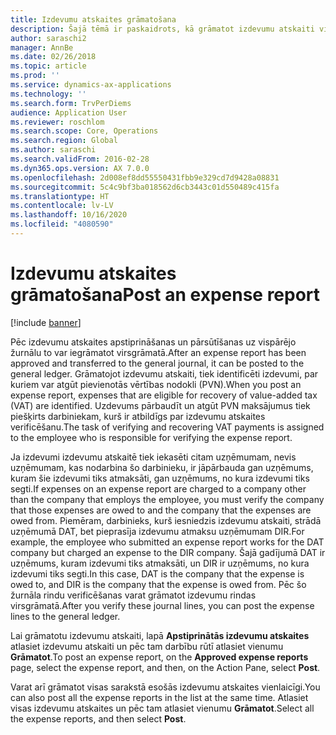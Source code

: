 ```yaml
---
title: Izdevumu atskaites grāmatošana
description: Šajā tēmā ir paskaidrots, kā grāmatot izdevumu atskaiti virsgrāmatā.
author: saraschi2
manager: AnnBe
ms.date: 02/26/2018
ms.topic: article
ms.prod: ''
ms.service: dynamics-ax-applications
ms.technology: ''
ms.search.form: TrvPerDiems
audience: Application User
ms.reviewer: roschlom
ms.search.scope: Core, Operations
ms.search.region: Global
ms.author: saraschi
ms.search.validFrom: 2016-02-28
ms.dyn365.ops.version: AX 7.0.0
ms.openlocfilehash: 2d008ef8dd55550431fbb9e329cd7d9428a08831
ms.sourcegitcommit: 5c4c9bf3ba018562d6cb3443c01d550489c415fa
ms.translationtype: HT
ms.contentlocale: lv-LV
ms.lasthandoff: 10/16/2020
ms.locfileid: "4080590"
---
```

# <a name="post-an-expense-report"></a><span data-ttu-id="b9ca5-103">Izdevumu atskaites grāmatošana</span><span class="sxs-lookup"><span data-stu-id="b9ca5-103">Post an expense report</span></span>

[!include [banner](../includes/banner.md)]

<span data-ttu-id="b9ca5-104">Pēc izdevumu atskaites apstiprināšanas un pārsūtīšanas uz vispārējo žurnālu to var iegrāmatot virsgrāmatā.</span><span class="sxs-lookup"><span data-stu-id="b9ca5-104">After an expense report has been approved and transferred to the general journal, it can be posted to the general ledger.</span></span> <span data-ttu-id="b9ca5-105">Grāmatojot izdevumu atskaiti, tiek identificēti izdevumi, par kuriem var atgūt pievienotās vērtības nodokli (PVN).</span><span class="sxs-lookup"><span data-stu-id="b9ca5-105">When you post an expense report, expenses that are eligible for recovery of value-added tax (VAT) are identified.</span></span> <span data-ttu-id="b9ca5-106">Uzdevums pārbaudīt un atgūt PVN maksājumus tiek piešķirts darbiniekam, kurš ir atbildīgs par izdevumu atskaites verificēšanu.</span><span class="sxs-lookup"><span data-stu-id="b9ca5-106">The task of verifying and recovering VAT payments is assigned to the employee who is responsible for verifying the expense report.</span></span>

<span data-ttu-id="b9ca5-107">Ja izdevumi izdevumu atskaitē tiek iekasēti citam uzņēmumam, nevis uzņēmumam, kas nodarbina šo darbinieku, ir jāpārbauda gan uzņēmums, kuram šie izdevumi tiks atmaksāti, gan uzņēmums, no kura izdevumi tiks segti.</span><span class="sxs-lookup"><span data-stu-id="b9ca5-107">If expenses on an expense report are charged to a company other than the company that employs the employee, you must verify the company that those expenses are owed to and the company that the expenses are owed from.</span></span> <span data-ttu-id="b9ca5-108">Piemēram, darbinieks, kurš iesniedzis izdevumu atskaiti, strādā uzņēmumā DAT, bet pieprasīja izdevumu atmaksu uzņēmumam DIR.</span><span class="sxs-lookup"><span data-stu-id="b9ca5-108">For example, the employee who submitted an expense report works for the DAT company but charged an expense to the DIR company.</span></span> <span data-ttu-id="b9ca5-109">Šajā gadījumā DAT ir uzņēmums, kuram izdevumi tiks atmaksāti, un DIR ir uzņēmums, no kura izdevumi tiks segti.</span><span class="sxs-lookup"><span data-stu-id="b9ca5-109">In this case, DAT is the company that the expense is owed to, and DIR is the company that the expense is owed from.</span></span> <span data-ttu-id="b9ca5-110">Pēc šo žurnāla rindu verificēšanas varat grāmatot izdevumu rindas virsgrāmatā.</span><span class="sxs-lookup"><span data-stu-id="b9ca5-110">After you verify these journal lines, you can post the expense lines to the general ledger.</span></span>

<span data-ttu-id="b9ca5-111">Lai grāmatotu izdevumu atskaiti, lapā **Apstiprinātās izdevumu atskaites** atlasiet izdevumu atskaiti un pēc tam darbību rūtī atlasiet vienumu **Grāmatot**.</span><span class="sxs-lookup"><span data-stu-id="b9ca5-111">To post an expense report, on the **Approved expense reports** page, select the expense report, and then, on the Action Pane, select **Post**.</span></span>

<span data-ttu-id="b9ca5-112">Varat arī grāmatot visas sarakstā esošās izdevumu atskaites vienlaicīgi.</span><span class="sxs-lookup"><span data-stu-id="b9ca5-112">You can also post all the expense reports in the list at the same time.</span></span> <span data-ttu-id="b9ca5-113">Atlasiet visas izdevumu atskaites un pēc tam atlasiet vienumu **Grāmatot**.</span><span class="sxs-lookup"><span data-stu-id="b9ca5-113">Select all the expense reports, and then select **Post**.</span></span>
